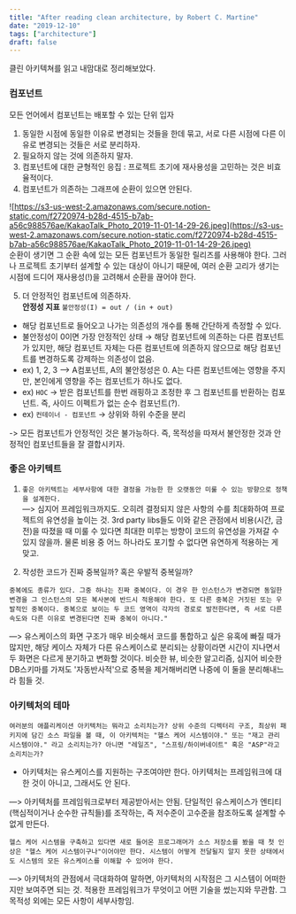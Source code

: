 ```yaml
---
title: "After reading clean architecture, by Robert C. Martine"
date: "2019-12-10"
tags: ["architecture"]
draft: false
---
```


클린 아키텍쳐를 읽고 내맘대로 정리해보았다.

### 컴포넌트

모든 언어에서 컴포넌트는 배포할 수 있는 단위 입자
<br>

1. 동일한 시점에 동일한 이유로 변경되는 것들을 한데 묶고, 서로 다른 시점에 다른 이유로 변경되는 것들은 서로 분리하자.<br>
2. 필요하지 않는 것에 의존하지 말자.<br>
3. 컴포넌트에 대한 균형적인 응집 : 프로젝트 초기에 재사용성을 고민하는 것은 비효율적이다.<br>
4. 컴포넌트가 의존하는 그래프에 순환이 있으면 안된다.<br>

![https://s3-us-west-2.amazonaws.com/secure.notion-static.com/f2720974-b28d-4515-b7ab-a56c988576ae/KakaoTalk_Photo_2019-11-01-14-29-26.jpeg](https://s3-us-west-2.amazonaws.com/secure.notion-static.com/f2720974-b28d-4515-b7ab-a56c988576ae/KakaoTalk_Photo_2019-11-01-14-29-26.jpeg)
<br>
순환이 생기면 그 순환 속에 있는 모든 컴포넌트가 동일한 릴리즈를 사용해야 한다. 그러나 프로젝트 초기부터 설계할 수 있는 대상이 아니기 때문에, 여러 순환 고리가 생기는 시점에 드디어 재사용성(!)을 고려해서 순환을 끊어야 한다.
<br>

5.  더 안정적인 컴포넌트에 의존하자.<br>
    **안정성 지표**
    `불안정성(I) = out / (in + out)`

- 해당 컴포넌트로 들어오고 나가는 의존성의 개수를 통해 간단하게 측정할 수 있다.
- 불안정성이 0이면 가장 안정적인 상태 → 해당 컴포넌트에 의존하는 다른 컴포넌트가 있지만, 해당 컴포넌트 자체는 다른 컴포넌트에 의존하지 않으므로 해당 컴포넌트를 변경하도록 강제하는 의존성이 없음.
- ex) 1, 2, 3 --> A컴포넌트, A의 불안정성은 0. A는 다른 컴포넌트에는 영향을 주지만, 본인에게 영향을 주는 컴포넌트가 하나도 없다.
- ex) `HOC` → 받은 컴포넌트를 한번 래핑하고 조정한 후 그 컴포넌트를 반환하는 컴포넌트. 즉, 사이드 이펙트가 없는 순수 컴포넌트(?).
- ex) `컨테이너 - 컴포넌트` → 상위와 하위 수준을 분리

-> 모든 컴포넌트가 안정적인 것은 불가능하다. 즉, 목적성을 따져서 불안정한 것과 안정적인 컴포넌트들을 잘 결합시키자.

### 좋은 아키텍트

1. `좋은 아키텍트는 세부사항에 대한 결정을 가능한 한 오랫동안 미룰 수 있는 방향으로 정책을 설계한다.`<br>
   —> 심지어 프레임워크까지도. 오히려 결정되지 않은 사항의 수를 최대화하여 프로젝트의 유연성을 높이는 것. 3rd party libs들도 이와 같은 관점에서 비용(시간, 금전)을 따졌을 때 미룰 수 있다면 최대한 미루는 방향이 코드의 유연성을 가져갈 수 있지 않을까. 물론 비용 중 어느 하나라도 포기할 수 없다면 유연하게 적용하는 게 맞고.

2. 작성한 코드가 진짜 중복일까? 혹은 우발적 중복일까?<br>

```
중복에도 종류가 있다. 그중 하나는 진짜 중복이다. 이 경우 한 인스턴스가 변경되면 동일한 변경을 그 인스턴스의 모든 복사본에 반드시 적용해야 한다. 또 다른 중복은 거짓된 또는 우발적인 중복이다. 중복으로 보이는 두 코드 영역이 각자의 경로로 발전한다면, 즉 서로 다른 속도와 다른 이유로 변경된다면 진짜 중복이 아니다."
```

—> 유스케이스의 화면 구조가 매우 비슷해서 코드를 통합하고 싶은 유혹에 빠질 때가 많지만, 해당 케이스 자체가 다른 유스케이스로 분리되는 상황이라면 시간이 지나면서 두 화면은 다르게 분기하고 변화할 것이다. 비슷한 뷰, 비슷한 알고리즘, 심지어 비슷한 DB스키마를 가져도 '자동반사적'으로 중복을 제거해버리면 나중에 이 둘을 분리해내느라 힘들 것.

### 아키텍처의 테마

    여러분의 애플리케이션 아키텍처는 뭐라고 소리치는가? 상위 수준의 디렉터리 구조, 최상위 패키지에 담긴 소스 파일을 볼 때, 이 아키텍처는 "헬스 케어 시스템이야." 또는 "재고 관리 시스템이야." 라고 소리치는가? 아니면 "레일즈", "스프링/하이버네이트" 혹은 "ASP"라고 소리치는가?

- 아키텍처는 유스케이스를 지원하는 구조여야만 한다. 아키텍처는 프레임워크에 대한 것이 아니고, 그래서도 안 된다.

—> 아키텍처를 프레임워크로부터 제공받아서는 안됨. 단일적인 유스케이스가 엔티티(핵심적이거나 순수한 규칙들)를 조작하는, 즉 저수준이 고수준을 참조하도록 설계할 수 없게 만든다.

    헬스 케어 시스템을 구축하고 있다면 새로 들어온 프로그래머가 소스 저장소를 봤을 때 첫 인상은 "헬스 케어 시스템이구나"이어야만 한다. 시스템이 어떻게 전달될지 알지 못한 상태에서도 시스템의 모든 유스케이스를 이해할 수 있어야 한다.

—> 아키텍처의 관점에서 극대화하여 말하면, 아키텍처의 시작점은 그 시스템이 어떠한지만 보여주면 되는 것. 적용한 프레임워크가 무엇이고 어떤 기술을 썼는지와 무관함. 그 목적성 외에는 모든 사항이 세부사항임.
